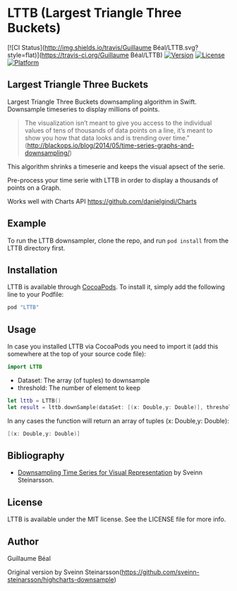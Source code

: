 # LTTB (Largest Triangle Three Buckets)

[![CI Status](http://img.shields.io/travis/Guillaume Béal/LTTB.svg?style=flat)](https://travis-ci.org/Guillaume Béal/LTTB)
[![Version](https://img.shields.io/cocoapods/v/LTTB.svg?style=flat)](http://cocoapods.org/pods/LTTB)
[![License](https://img.shields.io/cocoapods/l/LTTB.svg?style=flat)](http://cocoapods.org/pods/LTTB)
[![Platform](https://img.shields.io/cocoapods/p/LTTB.svg?style=flat)](http://cocoapods.org/pods/LTTB)

## Largest Triangle Three Buckets 

Largest Triangle Three Buckets downsampling algorithm in Swift. Downsample timeseries to display millions of points.


>The visualization isn’t meant to give you access to the individual values of tens of thousands of data points on a line, it’s meant to show you how that data looks and is trending over time."(http://blackops.io/blog/2014/05/time-series-graphs-and-downsampling/)

This algorithm shrinks a timeserie and keeps the visual apsect of the serie.

Pre-process your time serie with LTTB in order to display a thousands of points on a Graph.

Works well with Charts API https://github.com/danielgindi/Charts

## Example

To run the LTTB downsampler, clone the repo, and run `pod install` from the LTTB directory first.


## Installation

LTTB is available through [CocoaPods](http://cocoapods.org). To install
it, simply add the following line to your Podfile:

```ruby
pod "LTTB"
```

## Usage
In case you installed LTTB via CocoaPods you need to import it (add this somewhere at the top of your source code file):

```swift
import LTTB
```

* Dataset: The array (of tuples) to downsample
* threshold: The number of element to keep

```swift
let lttb = LTTB()
let result = lttb.downSample(dataSet: [(x: Double,y: Double)], threshold: Int)
```

In any cases the function will return an array of tuples (x: Double,y: Double):
```swift
[(x: Double,y: Double)]
```


## Bibliography
* [Downsampling Time Series for Visual Representation](http://skemman.is/en/item/view/1946/15343)
by Sveinn Steinarsson.


## License

LTTB is available under the MIT license. See the LICENSE file for more info.

## Author

Guillaume Béal

Original version by Sveinn Steinarsson(https://github.com/sveinn-steinarsson/highcharts-downsample)
